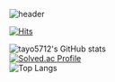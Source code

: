 ![header](https://capsule-render.vercel.app/api?type=waving&color=timeGradient&text=Welcome%20to%20Tayo's%20GitHub%20👋&animation=twinkling&fontSize=35&fontAlignY=40&fontAlign=70&height=250)

[![Hits](https://hits.seeyoufarm.com/api/count/incr/badge.svg?url=https%3A%2F%2Fgithub.com%2Ftayo5712&count_bg=%2379C83D&title_bg=%23555555&icon=&icon_color=%23E7E7E7&title=hits&edge_flat=false)](https://hits.seeyoufarm.com)

![tayo5712's GitHub stats](https://github-readme-stats.vercel.app/api?username=tayo5712&show_icons=true&theme=highcontrast)<br/>
[![Solved.ac Profile](http://mazassumnida.wtf/api/generate_badge?boj=gch04407)](https://solved.ac/gch04407)<br/>
![Top Langs](https://github-readme-stats.vercel.app/api/top-langs/?username=tayo5712&layout=compact&theme=tokyonight)
